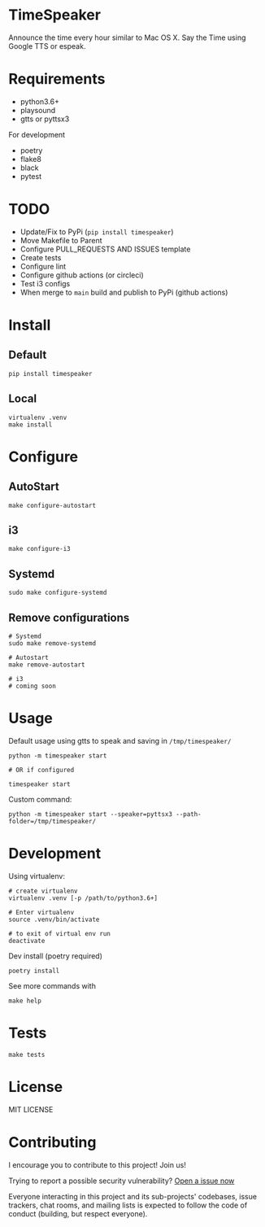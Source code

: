 # TimeSpeaker

Announce the time every hour similar to Mac OS X. Say the Time using Google TTS or espeak.

# Requirements

- python3.6+
- playsound
- gtts or pyttsx3

For development

- poetry 
- flake8
- black
- pytest

# TODO

- Update/Fix to PyPi (`pip install timespeaker`)
- Move Makefile to Parent
- Configure PULL_REQUESTS AND ISSUES template
- Create tests
- Configure lint
- Configure github actions (or circleci)
- Test i3 configs
- When merge to `main` build and publish to PyPi (github actions)

# Install

## Default

```
pip install timespeaker
```

## Local

```
virtualenv .venv 
make install
```

# Configure

## AutoStart

```
make configure-autostart
```

## i3

```
make configure-i3
```

## Systemd

```
sudo make configure-systemd
```

## Remove configurations

```
# Systemd
sudo make remove-systemd

# Autostart
make remove-autostart

# i3
# coming soon
```

# Usage

Default usage using gtts to speak and saving in `/tmp/timespeaker/`
```
python -m timespeaker start

# OR if configured

timespeaker start
```

Custom command:
```
python -m timespeaker start --speaker=pyttsx3 --path-folder=/tmp/timespeaker/
```

# Development

Using virtualenv:

```
# create virtualenv
virtualenv .venv [-p /path/to/python3.6+]

# Enter virtualenv
source .venv/bin/activate

# to exit of virtual env run 
deactivate
```

Dev install (poetry required)
```
poetry install
```

See more commands with
```
make help
```

# Tests

```
make tests 
```

# License

MIT LICENSE

# Contributing

I encourage you to contribute to this project! Join us!

Trying to report a possible security vulnerability? [Open a issue now](https://github.com/wallacesilva/timespeaker/issues/new)

Everyone interacting in this project and its sub-projects' codebases, issue trackers, chat rooms, and mailing lists is expected to follow the code of conduct (building, but respect everyone).
